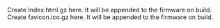 Create Index.html.gz here. It will be appended to the firmware on build.
Create favicon.ico.gz here. It will be appended to the firmware on build.